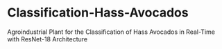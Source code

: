 # Classification-Hass-Avocados
Agroindustrial Plant for the Classification of Hass Avocados in Real-Time with ResNet-18 Architecture
